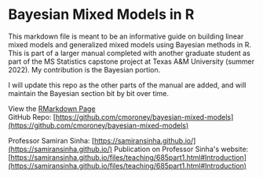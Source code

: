 # Bayesian Mixed Models in R
This markdown file is meant to be an informative guide on building linear mixed models and generalized mixed models using Bayesian methods in R. This is part of a larger manual completed with another graduate student as part of the MS Statistics capstone project at Texas A&M University (summer 2022). My contribution is the Bayesian portion.

I will update this repo as the other parts of the manual are added, and will maintain the Bayesian section bit by bit over time. 

View the [RMarkdown Page](https://cmoroney.github.io/bayesian-mixed-models/main.html)   
GitHub Repo: [https://github.com/cmoroney/bayesian-mixed-models](https://github.com/cmoroney/bayesian-mixed-models)

Professor Samiran Sinha: [https://samiransinha.github.io/](https://samiransinha.github.io/)
Publication on Professor Sinha's website: [https://samiransinha.github.io/files/teaching/685part1.html#Introduction](https://samiransinha.github.io/files/teaching/685part1.html#Introduction)

